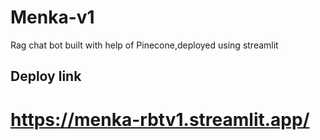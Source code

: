 # Menka-v1
Rag chat bot built with help of Pinecone,deployed using streamlit


## Deploy link
# https://menka-rbtv1.streamlit.app/